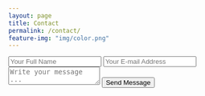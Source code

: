 ```yaml
---
layout: page
title: Contact
permalink: /contact/
feature-img: "img/color.png"
---
```


<form action="https://getsimpleform.com/messages?form_api_token=e35181ef6856b88cd435a2985559d267" method="post">
  <!-- the redirect_to is optional, the form will redirect to the referrer on submission -->

  <input type='hidden' name='redirect_to' value='http://aacuna3.github.io/thank-you' />
  <input type='text' name='name' placeholder='Your Full Name' />
  <input type='email' name='email' placeholder='Your E-mail Address' />
  <textarea name='message' placeholder='Write your message ...'></textarea>
  <input type='submit' value='Send Message' />
</form>
